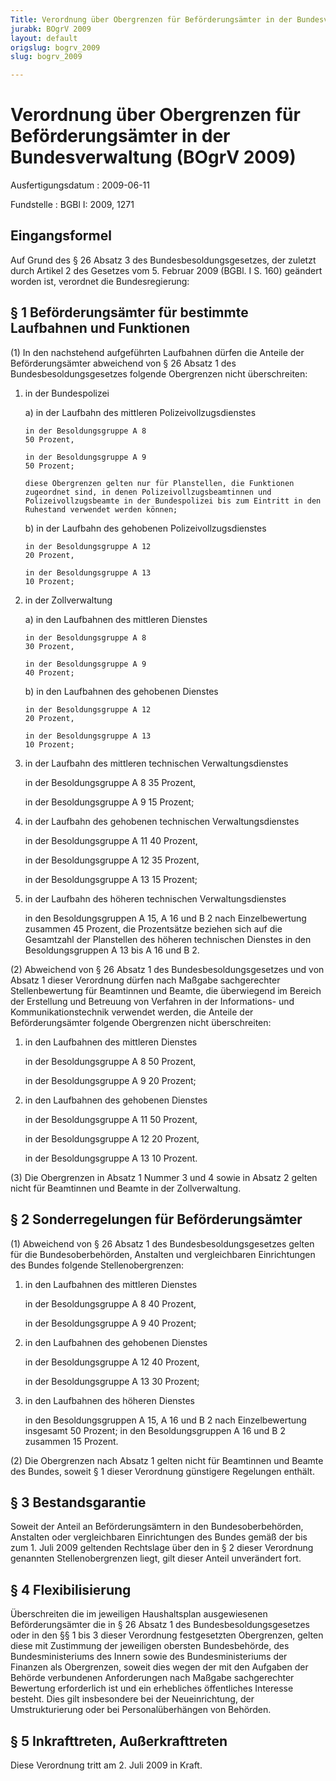 ```yaml
---
Title: Verordnung über Obergrenzen für Beförderungsämter in der Bundesverwaltung
jurabk: BOgrV 2009
layout: default
origslug: bogrv_2009
slug: bogrv_2009

---
```


# Verordnung über Obergrenzen für Beförderungsämter in der Bundesverwaltung (BOgrV 2009)

Ausfertigungsdatum
:   2009-06-11

Fundstelle
:   BGBl I: 2009, 1271

## Eingangsformel

Auf Grund des § 26 Absatz 3 des Bundesbesoldungsgesetzes, der zuletzt
durch Artikel 2 des Gesetzes vom 5. Februar 2009 (BGBl. I S. 160)
geändert worden ist, verordnet die Bundesregierung:

## § 1 Beförderungsämter für bestimmte Laufbahnen und Funktionen

(1) In den nachstehend aufgeführten Laufbahnen dürfen die Anteile der
Beförderungsämter abweichend von § 26 Absatz 1 des
Bundesbesoldungsgesetzes folgende Obergrenzen nicht überschreiten:

1.  in der Bundespolizei

    a)  in der Laufbahn des mittleren Polizeivollzugsdienstes

        in der Besoldungsgruppe A 8
        50 Prozent,

        in der Besoldungsgruppe A 9
        50 Prozent;

        diese Obergrenzen gelten nur für Planstellen, die Funktionen
        zugeordnet sind, in denen Polizeivollzugsbeamtinnen und
        Polizeivollzugsbeamte in der Bundespolizei bis zum Eintritt in den
        Ruhestand verwendet werden können;


    b)  in der Laufbahn des gehobenen Polizeivollzugsdienstes

        in der Besoldungsgruppe A 12
        20 Prozent,

        in der Besoldungsgruppe A 13
        10 Prozent;





2.  in der Zollverwaltung

    a)  in den Laufbahnen des mittleren Dienstes

        in der Besoldungsgruppe A 8
        30 Prozent,

        in der Besoldungsgruppe A 9
        40 Prozent;


    b)  in den Laufbahnen des gehobenen Dienstes

        in der Besoldungsgruppe A 12
        20 Prozent,

        in der Besoldungsgruppe A 13
        10 Prozent;





3.  in der Laufbahn des mittleren technischen Verwaltungsdienstes

    in der Besoldungsgruppe A 8
    35 Prozent,

    in der Besoldungsgruppe A 9
    15 Prozent;


4.  in der Laufbahn des gehobenen technischen Verwaltungsdienstes

    in der Besoldungsgruppe A 11
    40 Prozent,

    in der Besoldungsgruppe A 12
    35 Prozent,

    in der Besoldungsgruppe A 13
    15 Prozent;


5.  in der Laufbahn des höheren technischen Verwaltungsdienstes

    in den Besoldungsgruppen A 15, A 16 und B 2 nach Einzelbewertung
    zusammen 45 Prozent, die Prozentsätze beziehen sich auf die Gesamtzahl
    der Planstellen des höheren technischen Dienstes in den
    Besoldungsgruppen A 13 bis A 16 und B 2.




(2) Abweichend von § 26 Absatz 1 des Bundesbesoldungsgesetzes und von
Absatz 1 dieser Verordnung dürfen nach Maßgabe sachgerechter
Stellenbewertung für Beamtinnen und Beamte, die überwiegend im Bereich
der Erstellung und Betreuung von Verfahren in der Informations- und
Kommunikationstechnik verwendet werden, die Anteile der
Beförderungsämter folgende Obergrenzen nicht überschreiten:

1.  in den Laufbahnen des mittleren Dienstes

    in der Besoldungsgruppe A 8
    50 Prozent,

    in der Besoldungsgruppe A 9
    20 Prozent;


2.  in den Laufbahnen des gehobenen Dienstes

    in der Besoldungsgruppe A 11
    50 Prozent,

    in der Besoldungsgruppe A 12
    20 Prozent,

    in der Besoldungsgruppe A 13
    10 Prozent.




(3) Die Obergrenzen in Absatz 1 Nummer 3 und 4 sowie in Absatz 2
gelten nicht für Beamtinnen und Beamte in der Zollverwaltung.

## § 2 Sonderregelungen für Beförderungsämter

(1) Abweichend von § 26 Absatz 1 des Bundesbesoldungsgesetzes gelten
für die Bundesoberbehörden, Anstalten und vergleichbaren Einrichtungen
des Bundes folgende Stellenobergrenzen:

1.  in den Laufbahnen des mittleren Dienstes

    in der Besoldungsgruppe A 8
    40 Prozent,

    in der Besoldungsgruppe A 9
    40 Prozent;


2.  in den Laufbahnen des gehobenen Dienstes

    in der Besoldungsgruppe A 12
    40 Prozent,

    in der Besoldungsgruppe A 13
    30 Prozent;


3.  in den Laufbahnen des höheren Dienstes

    in den Besoldungsgruppen A 15, A 16 und B 2 nach Einzelbewertung
    insgesamt 50 Prozent; in den Besoldungsgruppen A 16 und B 2 zusammen
    15 Prozent.




(2) Die Obergrenzen nach Absatz 1 gelten nicht für Beamtinnen und
Beamte des Bundes, soweit § 1 dieser Verordnung günstigere Regelungen
enthält.

## § 3 Bestandsgarantie

Soweit der Anteil an Beförderungsämtern in den Bundesoberbehörden,
Anstalten oder vergleichbaren Einrichtungen des Bundes gemäß der bis
zum 1. Juli 2009 geltenden Rechtslage über den in § 2 dieser
Verordnung genannten Stellenobergrenzen liegt, gilt dieser Anteil
unverändert fort.

## § 4 Flexibilisierung

Überschreiten die im jeweiligen Haushaltsplan ausgewiesenen
Beförderungsämter die in § 26 Absatz 1 des Bundesbesoldungsgesetzes
oder in den §§ 1 bis 3 dieser Verordnung festgesetzten Obergrenzen,
gelten diese mit Zustimmung der jeweiligen obersten Bundesbehörde, des
Bundesministeriums des Innern sowie des Bundesministeriums der
Finanzen als Obergrenzen, soweit dies wegen der mit den Aufgaben der
Behörde verbundenen Anforderungen nach Maßgabe sachgerechter Bewertung
erforderlich ist und ein erhebliches öffentliches Interesse besteht.
Dies gilt insbesondere bei der Neueinrichtung, der Umstrukturierung
oder bei Personalüberhängen von Behörden.

## § 5 Inkrafttreten, Außerkrafttreten

Diese Verordnung tritt am 2. Juli 2009 in Kraft.

